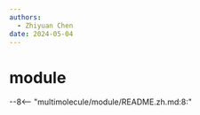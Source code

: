 ```yaml
---
authors:
  - Zhiyuan Chen
date: 2024-05-04
---
```


# module

--8<-- "multimolecule/module/README.zh.md:8:"
